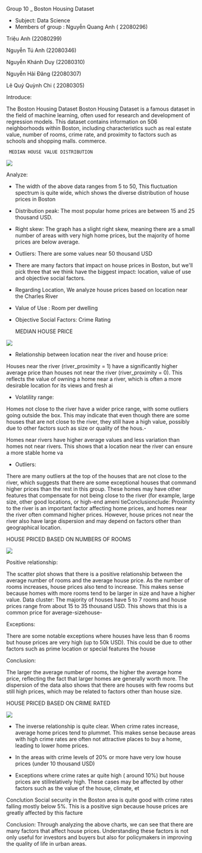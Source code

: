 Group 10 _ Boston Housing Dataset
* Subject: Data Science
* Members of group :
Nguyễn Quang Anh ( 22080296)

Triệu Anh (22080299)

Nguyễn Tú Anh (22080346)

Nguyễn Khánh Duy (22080310)

Nguyễn Hải Đăng (22080307)

Lê Quý Quỳnh Chi ( 22080305)



  Introduce:
  
   The Boston Housing Dataset Boston Housing Dataset is a famous dataset in the field of machine learning, often used for research and development of regression models. This dataset contains information on 506 neighborhoods within Boston, including characteristics such as real estate value, number of rooms, crime rate, and proximity to factors such as schools and shopping malls. commerce.


     MEDIAN HOUSE VALUE DISTRIBUTION

![](image/ảnh1.png)

Analyze:

* The width of the above data ranges from 5 to 50, This fluctuation spectrum is quite wide, which shows the diverse distribution of house prices in Boston

* Distribution peak: The most popular home prices are between 15 and 25 thousand USD.

* Right skew: The graph has a slight right skew, meaning there are a small number of areas with very high home prices, but the majority of home prices are below average.

* Outliers: There are some values ​​near 50 thousand USD

* There are many factors that impact on house prices in Boston, but we'll pick three that we think have the biggest impact: location, value of use and objective social factors.

* Regarding Location, We analyze house prices based on location near the Charles River

* Value of Use : Room per dwelling

* Objective Social Factors: Crime Rating



    MEDIAN HOUSE PRICE

![](image/ảnh2.png)


* Relationship between location near the river and house price:

Houses near the river (river_proximity = 1) have a significantly higher average price than houses not near the river (river_proximity = 0). This reflects the value of owning a home near a river, which is often a more desirable location for its views and fresh ai

* Volatility range:

Homes not close to the river have a wider price range, with some outliers going outside the box. This may indicate that even though there are some houses that are not close to the river, they still have a high value, possibly due to other factors such as size or quality of the hous.-

Homes near rivers have higher average values ​​and less variation than homes not near rivers. This shows that a location near the river can ensure a more stable home va

* Outliers:

There are many outliers at the top of the houses that are not close to the river, which suggests that there are some exceptional houses that command higher prices than the rest in this group. These homes may have other features that compensate for not being close to the river (for example, large size, other good locations, or high-end ameni tieConclusionclude: Proximity to the river is an important factor affecting home prices, and homes near the river often command higher prices. However, house prices not near the river also have large dispersion and may depend on factors other than geographical location.



  HOUSE PRICED BASED ON NUMBERS OF ROOMS

![](image/ảnh3.png)


Positive relationship:

The scatter plot shows that there is a positive relationship between the average number of rooms and the average house price. As the number of rooms increases, house prices also tend to increase. This makes sense because homes with more rooms tend to be larger in size and have a higher value.
Data cluster: The majority of houses have 5 to 7 rooms and house prices range from about 15 to 35 thousand USD. This shows that this is a common price for average-sizehouse-

Exceptions:

There are some notable exceptions where houses have less than 6 rooms but house prices are very high (up to 50k USD). This could be due to other factors such as prime location or special features the house 

Conclusion: 

The larger the average number of rooms, the higher the average home price, reflecting the fact that larger homes are generally worth more. The dispersion of the data also shows that there are houses with few rooms but still high prices, which may be related to factors other than house size.



   HOUSE PRICED BASED ON CRIME RATED

![](image/ảnh4.png)


* The inverse relationship is quite clear. When crime rates increase, average home prices tend to plummet. This makes sense because areas with high crime rates are often not attractive places to buy a home, leading to lower home prices.

* In the areas with crime levels of 20% or more have very low house prices (under 10 thousand USD)

* Exceptions where crime rates ar quite high ( around 10%) but house prices are stillrelatively high. These cases may be affected by other factors such as the value of the house, climate, et
  

Conclution Social security in the Boston area is quite good with crime rates falling mostly below 5%. This is a positive sign because house prices are greatly affected by this facture


Conclusion: 
Through analyzing the above charts, we can see that there are many factors that affect house prices. Understanding these factors is not only useful for investors and buyers but also for policymakers in improving the quality of life in urban areas.
